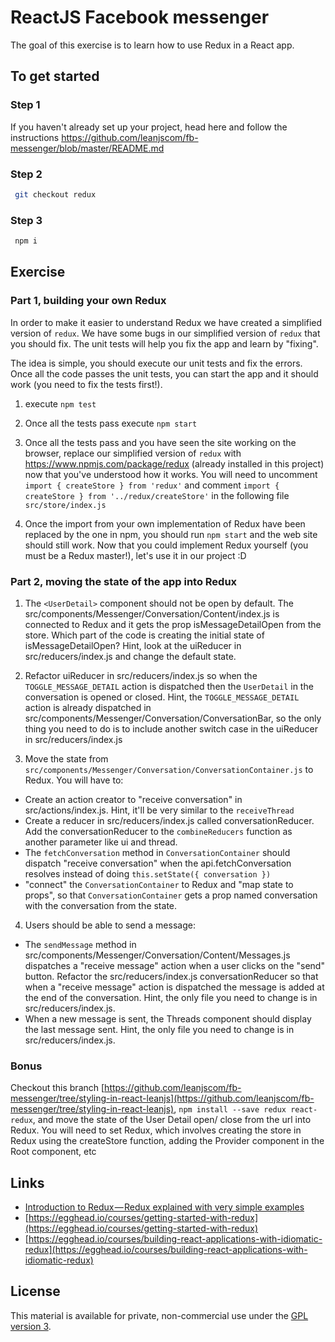 # ReactJS Facebook messenger

The goal of this exercise is to learn how to use Redux in a React app.

## To get started

### Step 1

If you haven't already set up your project, head here and follow the instructions https://github.com/leanjscom/fb-messenger/blob/master/README.md


### Step 2
```sh
 git checkout redux
 ```
 
### Step 3
```sh
 npm i
 ```
 
## Exercise

### Part 1, building your own Redux

In order to make it easier to understand Redux we have created a simplified version of `redux`. We have some bugs in our simplified version of `redux` that you should fix. The unit tests will help you fix the app and learn by "fixing".

The idea is simple, you should execute our unit tests and fix the errors. Once all the code passes the unit tests, you can start the app and it should work (you need to fix the tests first!).

1. execute `npm test`

2. Once all the tests pass execute `npm start`

3. Once all the tests pass and you have seen the site working on the browser, replace our simplified version of `redux` with https://www.npmjs.com/package/redux (already installed in this project) now that you've understood how it works. You will need to uncomment `import { createStore } from 'redux'` and comment `import { createStore } from '../redux/createStore'` in the following file `src/store/index.js`

4. Once the import from your own implementation of Redux have been replaced by the one in npm, you should run `npm start` and the web site should still work. Now that you could implement Redux yourself (you must be a Redux master!), let's use it in our project :D

### Part 2, moving the state of the app into Redux


1. The ```<UserDetail>``` component should not be open by default. The src/components/Messenger/Conversation/Content/index.js is connected to Redux and it gets the prop isMessageDetailOpen from the store. Which part of the code is creating the initial state of isMessageDetailOpen? Hint, look at the uiReducer in src/reducers/index.js and change the default state.

2. Refactor uiReducer in src/reducers/index.js so when the ```TOGGLE_MESSAGE_DETAIL``` action is dispatched then the ```UserDetail``` in the conversation is opened or closed. Hint, the ```TOGGLE_MESSAGE_DETAIL``` action is already dispatched in src/components/Messenger/Conversation/ConversationBar, so the only thing you need to do is to include another switch case in the uiReducer in  src/reducers/index.js  

3. Move the state from ```src/components/Messenger/Conversation/ConversationContainer.js``` to Redux. You will have to:
  - Create an action creator to "receive conversation" in src/actions/index.js. Hint, it'll be very similar to the ```receiveThread```
  - Create a reducer in src/reducers/index.js called conversationReducer. Add the conversationReducer to the ```combineReducers``` function as another parameter like ui and thread.
  - The ```fetchConversation``` method in ```ConversationContainer``` should dispatch "receive conversation" when the api.fetchConversation resolves instead of doing ```this.setState({ conversation })```
  - "connect" the ```ConversationContainer``` to Redux and "map state to props", so that ```ConversationContainer``` gets a prop named conversation with the conversation from the state.

4. Users should be able to send a message:
  - The ```sendMessage``` method in src/components/Messenger/Conversation/Content/Messages.js dispatches a "receive message" action when a user clicks on the "send" button. Refactor the src/reducers/index.js conversationReducer so that when a "receive message" action is dispatched the message is added at the end of the conversation. Hint, the only file you need to change is in src/reducers/index.js.
  - When a new message is sent, the Threads component should display the last message sent. Hint, the only file you need to change is in src/reducers/index.js.

### Bonus

Checkout this branch  [https://github.com/leanjscom/fb-messenger/tree/styling-in-react-leanjs](https://github.com/leanjscom/fb-messenger/tree/styling-in-react-leanjs), ```npm install --save redux react-redux```, and move the state of the User Detail open/ close from the url into Redux. You will need to set Redux, which involves creating the store in Redux using the createStore function, adding the Provider component in the Root component, etc

## Links

- [Introduction to Redux — Redux explained with very simple examples](https://medium.com/leanjs/introduction-to-redux-redux-explained-with-very-simple-examples-b39d7967ceb8)
- [https://egghead.io/courses/getting-started-with-redux](https://egghead.io/courses/getting-started-with-redux)
- [https://egghead.io/courses/building-react-applications-with-idiomatic-redux](https://egghead.io/courses/building-react-applications-with-idiomatic-redux)

## License

This material is available for private, non-commercial use under the [GPL version 3](http://www.gnu.org/licenses/gpl-3.0-standalone.html).
